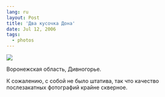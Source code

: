 ```yaml
---
lang: ru
layout: Post
title: 'Два кусочка Дона'
date: Jul 12, 2006
tags:
  - photos
---
```


![](photo://Sapegin_Artem_20D_2006-07-08_212-1234)

Воронежская область, Дивногорье.

К сожалению, с собой не было штатива, так что качество послезакатных фотографий крайне скверное.
